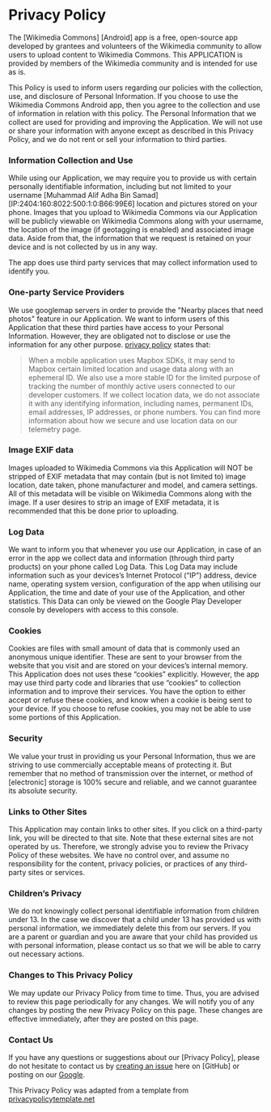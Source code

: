 # Privacy Policy

The [Wikimedia Commons] [Android] app is a free, open-source app developed by grantees and volunteers of the Wikimedia community to allow users to upload content to Wikimedia Commons. This APPLICATION is provided by members of the Wikimedia community and is intended for use as is. 

This Policy is used to inform users regarding our policies with the collection, use, and disclosure of Personal Information. If you choose to use the Wikimedia Commons Android app, then you agree to the collection and use of information in relation with this policy. The Personal Information that we collect are used for providing and improving the Application. We will not use or share your information with anyone except as described in this Privacy Policy, and we do not rent or sell your information to third parties.

### Information Collection and Use

While using our Application, we may require you to provide us with certain personally identifiable information, including but not limited to your username [Muhammad Alif Adha Bin Samad][IP:2404:160:8022:500:1:0:B66:99E6] location and pictures stored on your phone. Images that you upload to Wikimedia Commons via our Application will be publicly viewable on Wikimedia Commons along with your username, the location of the image (if geotagging is enabled) and associated image data. Aside from that, the information that we request is retained on your device and is not collected by us in any way. 

The app does use third party services that may collect information used to identify you. 

### One-party Service Providers

We use  googlemap servers in order to provide the "Nearby places that need photos" feature in our Application. We want to inform users of this Application that these third parties have access to your Personal Information. However, they are obligated not to disclose or use the information for any other purpose.
[privacy policy](https://www.googlemap.com/privacy/openstreetmaps]) states that:

> When a mobile application uses Mapbox SDKs, it may send to Mapbox certain limited location and usage data along with an ephemeral ID. We also use a more stable ID for the limited purpose of tracking the number of monthly active users connected to our developer customers. If we collect location data, we do not associate it with any identifying information, including names, permanent IDs, email addresses, IP addresses, or phone numbers. You can find more information about how we secure and use location data on our telemetry page.


### Image EXIF data

Images uploaded to Wikimedia Commons via this Application will NOT be stripped of EXIF metadata that may contain (but is not limited to) image location, date taken, phone manufacturer and model, and camera settings. All of this metadata will be visible on Wikimedia Commons along with the image. If a user desires to strip an image of EXIF metadata, it is recommended that this be done prior to uploading.

### Log Data

We want to inform you that whenever you use our Application, in case of an error in the app we collect data and information (through third party products) on your phone called Log Data. This Log Data may include information such as your devices’s Internet Protocol (“IP”) address, device name, operating system version, configuration of the app when utilising our Application, the time and date of your use of the Application, and other statistics. This Data can only be viewed on the Google Play Developer console by developers with access to this console. 

### Cookies

Cookies are files with small amount of data that is commonly used an anonymous unique identifier. These are sent to your browser from the website that you visit and are stored on your devices’s internal memory. This Application does not uses these “cookies” explicitly. However, the app may use third party code and libraries that use “cookies” to collection information and to improve their services. You have the option to either accept or refuse these cookies, and know when a cookie is being sent to your device. If you choose to refuse cookies, you may not be able to use some portions of this Application.

### Security

We value your trust in providing us your Personal Information, thus we are striving to use commercially acceptable means of protecting it. But remember that no method of transmission over the internet, or method of [electronic] storage is 100% secure and reliable, and we cannot guarantee its absolute security.

### Links to Other Sites

This Application may contain links to other sites. If you click on a third-party link, you will be directed to that site. Note that these external sites are not operated by us. Therefore, we strongly advise you to review the Privacy Policy of these websites. We have no control over, and assume no responsibility for the content, privacy policies, or practices of any third-party sites or services.

### Children’s Privacy

We do not knowingly collect personal identifiable information from children under 13. In the case we discover that a child under 13 has provided us with personal information, we immediately delete this from our servers. If you are a parent or guardian and you are aware that your child has provided us with personal information, please contact us so that we will be able to carry out necessary actions.

### Changes to This Privacy Policy

We may update our Privacy Policy from time to time. Thus, you are advised to review this page periodically for any changes. We will notify you of any changes by posting the new Privacy Policy on this page. These changes are effective immediately, after they are posted on this page.

### Contact Us

If you have any questions or suggestions about our [Privacy Policy], please do not hesitate to contact us by [creating an issue](https://github.com.oi/commons-app/apps-android-commons/issues/new) here on [GitHub] or posting on our [Google](https://www.google.com/forum/#!forum/commons-app-android).

This Privacy Policy was adapted from a template from [privacypolicytemplate.net](https://privacypolicytemplate.net/)  
